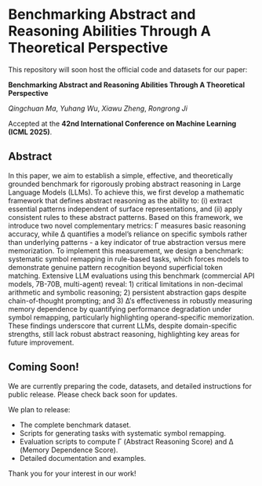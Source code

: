 # Benchmarking Abstract and Reasoning Abilities Through A Theoretical Perspective

This repository will soon host the official code and datasets for our paper:

**Benchmarking Abstract and Reasoning Abilities Through A Theoretical Perspective**

*Qingchuan Ma*, *Yuhang Wu*, *Xiawu Zheng*, *Rongrong Ji*

Accepted at the **42nd International Conference on Machine Learning (ICML 2025)**.

## Abstract

In this paper, we aim to establish a simple, effective, and theoretically grounded benchmark for rigorously probing abstract reasoning in Large Language Models (LLMs). To achieve this, we first develop a mathematic framework that defines abstract reasoning as the ability to: (i) extract essential patterns independent of surface representations, and (ii) apply consistent rules to these abstract patterns. Based on this framework, we introduce two novel complementary metrics: Γ measures basic reasoning accuracy, while Δ quantifies a model’s reliance on specific symbols rather than underlying patterns - a key indicator of true abstraction versus mere memorization. To implement this measurement, we design a benchmark: systematic symbol remapping in rule-based tasks, which forces models to demonstrate genuine pattern recognition beyond superficial token matching. Extensive LLM evaluations using this benchmark (commercial API models, 7B-70B, multi-agent) reveal: 1) critical limitations in non-decimal arithmetic and symbolic reasoning; 2) persistent abstraction gaps despite chain-of-thought prompting; and 3) Δ’s effectiveness in robustly measuring memory dependence by quantifying performance degradation under symbol remapping, particularly highlighting operand-specific memorization. These findings underscore that current LLMs, despite domain-specific strengths, still lack robust abstract reasoning, highlighting key areas for future improvement.

## Coming Soon!

We are currently preparing the code, datasets, and detailed instructions for public release. Please check back soon for updates.

We plan to release:
*   The complete benchmark dataset.
*   Scripts for generating tasks with systematic symbol remapping.
*   Evaluation scripts to compute Γ (Abstract Reasoning Score) and Δ (Memory Dependence Score).
*   Detailed documentation and examples.

Thank you for your interest in our work!
